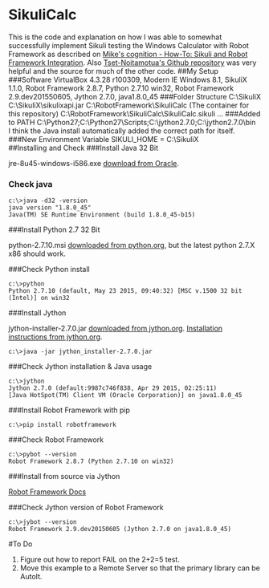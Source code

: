 # SikuliCalc
This is the code and explanation on how I was able to somewhat successfully implement Sikuli testing the Windows Calculator with Robot Framework as described on [Mike's cognition - How-To: Sikuli and Robot Framework Integration](http://blog.mykhailo.com/2011/02/how-to-sikuli-and-robot-framework.html). Also [Tset-Noitamotua's Github repository](https://github.com/Tset-Noitamotua/Sikuli-and-Robot-Framework-Integration/tree/Windows-8.1) was very helpful and the source for much of the other code.
##My Setup
###Software
VirtualBox 4.3.28 r100309, Modern IE Windows 8.1, SikuliX 1.1.0, Robot Framework 2.8.7, Python 2.7.10 win32, Robot Framework 2.9.dev201550605, Jython 2.7.0, java1.8.0_45
###Folder Structure
    C:\SikuliX
    C:\SikuliX\sikulixapi.jar
    C:\RobotFramework\SikuliCalc (The container for this repository)
    C:\RobotFramework\SikuliCalc\SikuliCalc.sikuli
    ...
###Added to PATH
C:\Python27\;C:\Python27\Scripts;C:\jython2.7.0;C:\jython2.7.0\bin\
I think the Java install automatically added the correct path for itself.
###New Environment Variable
SIKULI_HOME = C:\SikuliX\
##Installing and Check
###Install Java 32 Bit

jre-8u45-windows-i586.exe [download from Oracle](http://www.oracle.com/technetwork/java/javase/downloads/jre8-downloads-2133155.html).

### Check java

    c:\>java -d32 -version
    java version "1.8.0_45"
    Java(TM) SE Runtime Environment (build 1.8.0_45-b15)

###Install Python 2.7 32 Bit

python-2.7.10.msi [downloaded from python.org](https://www.python.org/ftp/python/2.7.10/python-2.7.10.msi), but the latest python 2.7.X x86 should work.

###Check Python install

    c:\>python
    Python 2.7.10 (default, May 23 2015, 09:40:32) [MSC v.1500 32 bit (Intel)] on win32

###Install Jython

jython-installer-2.7.0.jar [downloaded from jython.org](http://search.maven.org/remotecontent?filepath=org/python/jython-installer/2.7.0/jython-installer-2.7.0.jar). [Installation instructions from jython.org](https://wiki.python.org/jython/InstallationInstructions).

    c:\>java -jar jython_installer-2.7.0.jar

###Check Jython installation & Java usage

    c:\>jython
    Jython 2.7.0 (default:9987c746f838, Apr 29 2015, 02:25:11)
    [Java HotSpot(TM) Client VM (Oracle Corporation)] on java1.8.0_45

###Install Robot Framework with pip

    c:\>pip install robotframework 

###Check Robot Framework

    c:\>pybot --version
    Robot Framework 2.8.7 (Python 2.7.10 on win32)

###Install from source via Jython

[Robot Framework Docs](https://github.com/robotframework/robotframework/blob/master/INSTALL.rst#jython-installation)

###Check Jython version of Robot Framework

    c:\>jybot --version
    Robot Framework 2.9.dev20150605 (Jython 2.7.0 on java1.8.0_45)
    
#To Do
1. Figure out how to report FAIL on the 2+2=5 test.
2. Move this example to a Remote Server so that the primary library can be AutoIt.